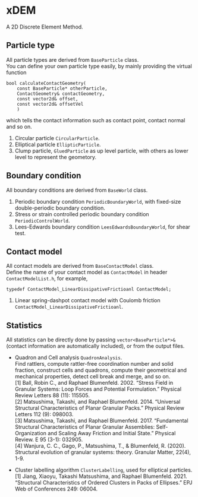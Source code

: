 # xDEM

A 2D Discrete Element Method.

## Particle type
All particle types are derived from ```BaseParticle``` class.\
You can define your own particle type easily, by mainly providing the virtual function 
```
bool calculateContactGeometry(
    const BaseParticle* otherParticle, 
    ContactGeometry& contactGeometry, 
    const vector2d& offset, 
    const vector2d& offsetVel
    )
```
which tells the contact information such as contact point, contact normal and so on.
1. Circular particle ```CircularParticle```.
2. Elliptical particle ```EllipticParticle```.
3. Clump particle, ```GluedParticle``` as up level particle, with others as lower level to represent the geometory.

## Boundary condition
All boundary conditions are derived from ```BaseWorld``` class.
1. Periodic boundary condition ```PeriodicBoundaryWorld```, with fixed-size double-periodic boundary condition.
2. Stress or strain controlled periodic boundary condition ```PeriodicControlWorld```.
3. Lees-Edwards boundary condition ```LeesEdwardsBoundaryWorld```, for shear test.

## Contact model
All contact models are derived from ```BaseContactModel``` class.\
Define the name of your contact model as ```ContactModel``` in header ```ContactModelList.h```, for example,
```
typedef ContactModel_LinearDissipativeFrictioanl ContactModel;
```
1. Linear spring-dashpot contact model with Coulomb friction ```ContactModel_LinearDissipativeFrictioanl```.

## Statistics
All statistics can be directly done by passing ```vector<BaseParticle*>&``` (contact information are automatically included), or from the output files.
- Quadron and Cell analysis ```QuadronAnalysis```.\
Find rattlers, compute rattler-free coordination number and solid fraction, construct cells and quadrons, compute their geometrical and mechanical properties, detect cell break and merge, and so on.\
    [1] Ball, Robin C., and Raphael Blumenfeld. 2002. “Stress Field in Granular Systems: Loop Forces and Potential Formulation.” Physical Review Letters 88 (11): 115505.\
    [2] Matsushima, Takashi, and Raphael Blumenfeld. 2014. “Universal Structural Characteristics of Planar Granular Packs.” Physical Review Letters 112 (9): 098003.\
    [3] Matsushima, Takashi, and Raphael Blumenfeld. 2017. “Fundamental Structural Characteristics of Planar Granular Assemblies: Self-Organization and Scaling Away Friction and Initial State.” Physical Review. E 95 (3-1): 032905.\
    [4] Wanjura, C. C., Gago, P., Matsushima, T., & Blumenfeld, R. (2020). Structural evolution of granular systems: theory. Granular Matter, 22(4), 1-9.

- Cluster labelling algorithm ```ClusterLabelling```, used for elliptical particles.\
    [1] Jiang, Xiaoyu, Takashi Matsushima, and Raphael Blumenfeld. 2021. “Structural Characteristics of Ordered Clusters in Packs of Ellipses.” EPJ Web of Conferences 249: 06004.
